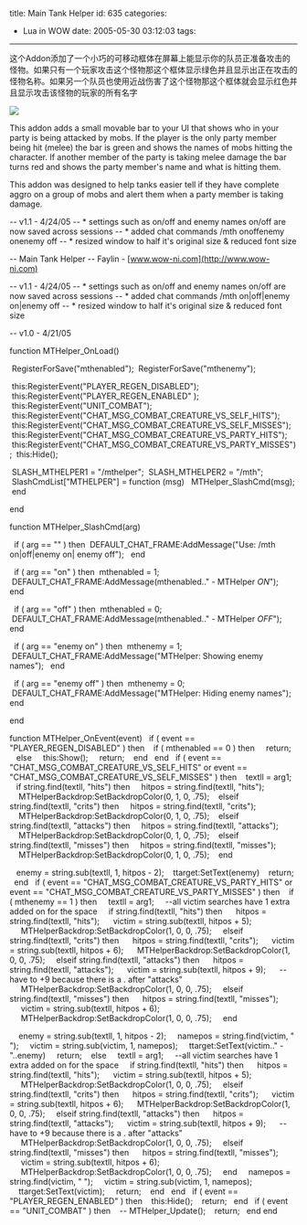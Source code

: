 title: Main Tank Helper
id: 635
categories:
  - Lua in WOW
date: 2005-05-30 03:12:03
tags:
---

<div id="msgcns!9697D6160EFEBC17!129" class="bvMsg">

这个Addon添加了一个小巧的可移动框体在屏幕上能显示你的队员正准备攻击的怪物。如果只有一个玩家攻击这个怪物那这个框体显示绿色并且显示出正在攻击的怪物名称。如果另一个队员也使用近战伤害了这个怪物那这个框体就会显示红色并且显示攻击该怪物的玩家的所有名字

![](http://www.wowui.cn/upload/20054263224516.jpg)

This addon adds a small movable bar to your UI that shows who in your party is being attacked by mobs. If the player is the only party member being hit (melee) the bar is green and shows the names of mobs hitting the character. If another member of the party is taking melee damage the bar turns red and shows the party member's name and what is hitting them.

This addon was designed to help tanks easier tell if they have complete aggro on a group of mobs and alert them when a party member is taking damage.

-- v1.1 - 4/24/05
-- * settings such as on/off and enemy names on/off are now saved across sessions
-- * added chat commands /mth onoffenemy onenemy off
-- * resized window to half it's original size &amp; reduced font size

-- Main Tank Helper 
-- Faylin - [www.wow-ni.com](http://www.wow-ni.com)

-- v1.1 - 4/24/05
-- * settings such as on/off and enemy names on/off are now saved across sessions
-- * added chat commands /mth on|off|enemy on|enemy off
-- * resized window to half it's original size &amp; reduced font size

-- v1.0 - 4/21/05

function MTHelper_OnLoad()

 RegisterForSave(&quot;mthenabled&quot;);
 RegisterForSave(&quot;mthenemy&quot;);

 this:RegisterEvent(&quot;PLAYER_REGEN_DISABLED&quot;);
 this:RegisterEvent(&quot;PLAYER_REGEN_ENABLED&quot; );
 this:RegisterEvent(&quot;UNIT_COMBAT&quot;);
 this:RegisterEvent(&quot;CHAT_MSG_COMBAT_CREATURE_VS_SELF_HITS&quot;);
 this:RegisterEvent(&quot;CHAT_MSG_COMBAT_CREATURE_VS_SELF_MISSES&quot;);
 this:RegisterEvent(&quot;CHAT_MSG_COMBAT_CREATURE_VS_PARTY_HITS&quot;);
 this:RegisterEvent(&quot;CHAT_MSG_COMBAT_CREATURE_VS_PARTY_MISSES&quot;);
 this:Hide();

 SLASH_MTHELPER1 = &quot;/mthelper&quot;;
 SLASH_MTHELPER2 = &quot;/mth&quot;;
 SlashCmdList[&quot;MTHELPER&quot;] = function (msg)
  MTHelper_SlashCmd(msg);
 end

end

function MTHelper_SlashCmd(arg)

  if ( arg == &quot;&quot; ) then
 DEFAULT_CHAT_FRAME:AddMessage(&quot;Use: /mth on|off|enemy on| enemy off&quot;);
  end

  if ( arg == &quot;on&quot; ) then
 mthenabled = 1;
 DEFAULT_CHAT_FRAME:AddMessage(mthenabled..&quot; - MTHelper *ON*&quot;);
  end

  if ( arg == &quot;off&quot; ) then
 mthenabled = 0;
 DEFAULT_CHAT_FRAME:AddMessage(mthenabled..&quot; - MTHelper *OFF*&quot;);
  end

  if ( arg == &quot;enemy on&quot; ) then
 mthenemy = 1;
 DEFAULT_CHAT_FRAME:AddMessage(&quot;MTHelper: Showing enemy names&quot;);
  end

  if ( arg == &quot;enemy off&quot; ) then
 mthenemy = 0;
 DEFAULT_CHAT_FRAME:AddMessage(&quot;MTHelper: Hiding enemy names&quot;);
  end

end

function MTHelper_OnEvent(event)
  if ( event == &quot;PLAYER_REGEN_DISABLED&quot; ) then
   if ( mthenabled == 0 ) then
    return;
   else
    this:Show();
    return;
   end
  end
  if ( event == &quot;CHAT_MSG_COMBAT_CREATURE_VS_SELF_HITS&quot; or event == &quot;CHAT_MSG_COMBAT_CREATURE_VS_SELF_MISSES&quot; ) then
   textll = arg1;
   if string.find(textll, &quot;hits&quot;) then
    hitpos = string.find(textll, &quot;hits&quot;);
    MTHelperBackdrop:SetBackdropColor(0, 1, 0, .75);
   elseif string.find(textll, &quot;crits&quot;) then
    hitpos = string.find(textll, &quot;crits&quot;);
    MTHelperBackdrop:SetBackdropColor(0, 1, 0, .75);
   elseif string.find(textll, &quot;attacks&quot;) then
    hitpos = string.find(textll, &quot;attacks&quot;);
    MTHelperBackdrop:SetBackdropColor(0, 1, 0, .75);
   elseif string.find(textll, &quot;misses&quot;) then
    hitpos = string.find(textll, &quot;misses&quot;);
    MTHelperBackdrop:SetBackdropColor(0, 1, 0, .75);
   end

   enemy = string.sub(textll, 1, hitpos - 2);
   ttarget:SetText(enemy)
   return;
  end
  if ( event == &quot;CHAT_MSG_COMBAT_CREATURE_VS_PARTY_HITS&quot; or event == &quot;CHAT_MSG_COMBAT_CREATURE_VS_PARTY_MISSES&quot; ) then
   if ( mthenemy == 1 ) then
    textll = arg1;
    --all victim searches have 1 extra added on for the space
    if string.find(textll, &quot;hits&quot;) then
     hitpos = string.find(textll, &quot;hits&quot;);
     victim = string.sub(textll, hitpos + 5);
     MTHelperBackdrop:SetBackdropColor(1, 0, 0, .75);
    elseif string.find(textll, &quot;crits&quot;) then
     hitpos = string.find(textll, &quot;crits&quot;);
     victim = string.sub(textll, hitpos + 6);
     MTHelperBackdrop:SetBackdropColor(1, 0, 0, .75);
    elseif string.find(textll, &quot;attacks&quot;) then
     hitpos = string.find(textll, &quot;attacks&quot;);
     victim = string.sub(textll, hitpos + 9);
     -- have to +9 because there is a . after &quot;attacks&quot;
     MTHelperBackdrop:SetBackdropColor(1, 0, 0, .75);
    elseif string.find(textll, &quot;misses&quot;) then
     hitpos = string.find(textll, &quot;misses&quot;);
     victim = string.sub(textll, hitpos + 6);
     MTHelperBackdrop:SetBackdropColor(1, 0, 0, .75);
    end

    enemy = string.sub(textll, 1, hitpos - 2);
    namepos = string.find(victim, &quot; &quot;);
    victim = string.sub(victim, 1, namepos);
    ttarget:SetText(victim..&quot; - &quot;..enemy)
    return;
   else
    textll = arg1;
    --all victim searches have 1 extra added on for the space
    if string.find(textll, &quot;hits&quot;) then
     hitpos = string.find(textll, &quot;hits&quot;);
     victim = string.sub(textll, hitpos + 5);
     MTHelperBackdrop:SetBackdropColor(1, 0, 0, .75);
    elseif string.find(textll, &quot;crits&quot;) then
     hitpos = string.find(textll, &quot;crits&quot;);
     victim = string.sub(textll, hitpos + 6);
     MTHelperBackdrop:SetBackdropColor(1, 0, 0, .75);
    elseif string.find(textll, &quot;attacks&quot;) then
     hitpos = string.find(textll, &quot;attacks&quot;);
     victim = string.sub(textll, hitpos + 9);
     -- have to +9 because there is a . after &quot;attacks&quot;
     MTHelperBackdrop:SetBackdropColor(1, 0, 0, .75);
    elseif string.find(textll, &quot;misses&quot;) then
     hitpos = string.find(textll, &quot;misses&quot;);
     victim = string.sub(textll, hitpos + 6);
     MTHelperBackdrop:SetBackdropColor(1, 0, 0, .75);
    end
    namepos = string.find(victim, &quot; &quot;);
    victim = string.sub(victim, 1, namepos);
    ttarget:SetText(victim);
    return;
   end
  end
  if ( event == &quot;PLAYER_REGEN_ENABLED&quot; ) then
   this:Hide();
   return;
  end
  if ( event == &quot;UNIT_COMBAT&quot; ) then
   -- MTHelper_Update();
   return;
  end
end
</div>